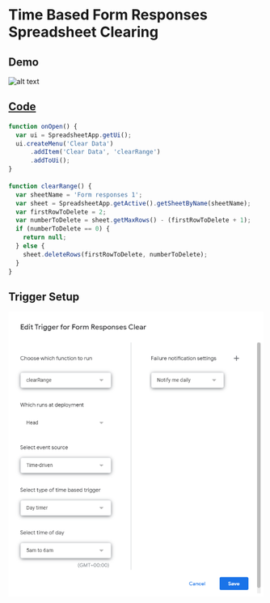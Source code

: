 # Time Based Form Responses Spreadsheet Clearing 

## Demo
![alt text](https://github.com/71xn/google-apps-script/blob/main/clearFormResponses/demo.gif "Text 1")

## [Code](https://github.com/71xn/google-apps-script/blob/main/clearFormResponses/script.gs)
```javascript
function onOpen() {
  var ui = SpreadsheetApp.getUi();
  ui.createMenu('Clear Data')
      .addItem('Clear Data', 'clearRange')
      .addToUi();
}

function clearRange() {
  var sheetName = 'Form responses 1';
  var sheet = SpreadsheetApp.getActive().getSheetByName(sheetName);
  var firstRowToDelete = 2;
  var numberToDelete = sheet.getMaxRows() - (firstRowToDelete + 1);
  if (numberToDelete == 0) {
    return null;
  } else {
    sheet.deleteRows(firstRowToDelete, numberToDelete);
  }
}
```

## Trigger Setup
![alt text](https://github.com/71xn/google-apps-script/blob/main/clearFormResponses/trigger.png "Text 1")
